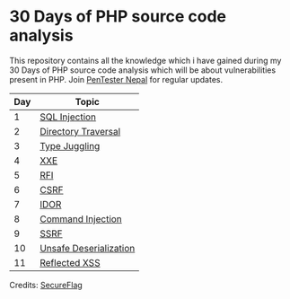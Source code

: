 # 30 Days of PHP source code analysis

This repository contains all the knowledge which i have gained during my 30 Days of PHP source code analysis which will be about vulnerabilities present in PHP. Join [PenTester Nepal](https://www.facebook.com/groups/548574625199832) for regular updates.

| Day     | Topic      |
| ------------- | ------------- | 
| 1         | [SQL Injection](Day_01)
| 2         | [Directory Traversal](Day_02)         | 
| 3         | [Type Juggling](Day_03)         | 
| 4         | [XXE](Day_04)                    |
| 5         | [RFI](Day_05)                    |
| 6         | [CSRF](Day_06)                    |
| 7         | [IDOR](Day_07)                    |
| 8         | [Command Injection](Day_08)                    |
| 9         | [SSRF](Day_09)                    |
| 10        | [Unsafe Deserialization](Day_10) |
| 11        | [Reflected XSS](Day_11)           |
Credits: [SecureFlag](https://secureflag.owasp.org/)
